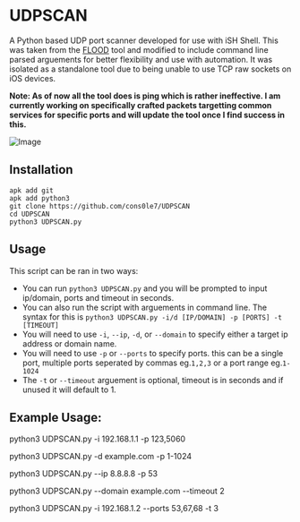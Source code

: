 # UDPSCAN
A Python based UDP port scanner developed for use with iSH Shell. This was taken from the [FLOOD](https://github.com/cons0le7/FLOOD) tool and modified to include command line parsed arguements for better flexibility and use with automation. It was isolated as a standalone tool due to being unable to use TCP raw sockets on iOS devices. 

**Note: As of now all the tool does is ping which is rather ineffective. I am currently working on specifically crafted packets targetting common services for specific ports and will update the tool once I find success in this.**

![Image](https://github.com/user-attachments/assets/252fe3f9-800f-4853-bd56-b4e787014b28)

## Installation 
```
apk add git
apk add python3
git clone https://github.com/cons0le7/UDPSCAN
cd UDPSCAN
python3 UDPSCAN.py 
```

## Usage 
This script can be ran in two ways: 

- You can run `python3 UDPSCAN.py` and you will be prompted to input ip/domain, ports and timeout in seconds.
- You can also run the script with arguements in command line. The syntax for this is
`python3 UDPSCAN.py -i/d [IP/DOMAIN] -p [PORTS] -t [TIMEOUT] `
- You will need to use `-i`, `--ip`, `-d`, or `--domain` to specify either a target ip address or domain name.
- You will need to use `-p` or `--ports` to specify ports. this can be a single port, multiple ports seperated by commas eg.`1,2,3` or a port range eg.`1-1024`
- The `-t` or `--timeout` arguement is optional, timeout is in seconds and if unused it will default to 1.
  
## Example Usage:

python3 UDPSCAN.py -i 192.168.1.1 -p 123,5060

python3 UDPSCAN.py -d example.com -p 1-1024 

python3 UDPSCAN.py --ip 8.8.8.8 -p 53

python3 UDPSCAN.py --domain example.com --timeout 2

python3 UDPSCAN.py -i 192.168.1.2 --ports 53,67,68 -t 3
